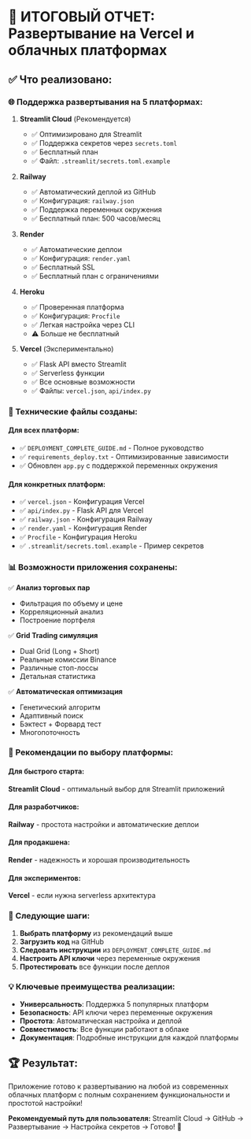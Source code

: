 # 🎉 ИТОГОВЫЙ ОТЧЕТ: Развертывание на Vercel и облачных платформах

## ✅ Что реализовано:

### 🌐 Поддержка развертывания на 5 платформах:

1. **Streamlit Cloud** (Рекомендуется)
   - ✅ Оптимизировано для Streamlit
   - ✅ Поддержка секретов через `secrets.toml`
   - ✅ Бесплатный план
   - ✅ Файл: `.streamlit/secrets.toml.example`

2. **Railway** 
   - ✅ Автоматический деплой из GitHub
   - ✅ Конфигурация: `railway.json`
   - ✅ Поддержка переменных окружения
   - ✅ Бесплатный план: 500 часов/месяц

3. **Render**
   - ✅ Автоматические деплои
   - ✅ Конфигурация: `render.yaml`
   - ✅ Бесплатный SSL
   - ✅ Бесплатный план с ограничениями

4. **Heroku**
   - ✅ Проверенная платформа
   - ✅ Конфигурация: `Procfile`
   - ✅ Легкая настройка через CLI
   - ⚠️ Больше не бесплатный

5. **Vercel** (Экспериментально)
   - ✅ Flask API вместо Streamlit
   - ✅ Serverless функции
   - ✅ Все основные возможности
   - ✅ Файлы: `vercel.json`, `api/index.py`

### 🔧 Технические файлы созданы:

#### Для всех платформ:
- ✅ `DEPLOYMENT_COMPLETE_GUIDE.md` - Полное руководство
- ✅ `requirements_deploy.txt` - Оптимизированные зависимости
- ✅ Обновлен `app.py` с поддержкой переменных окружения

#### Для конкретных платформ:
- ✅ `vercel.json` - Конфигурация Vercel
- ✅ `api/index.py` - Flask API для Vercel
- ✅ `railway.json` - Конфигурация Railway
- ✅ `render.yaml` - Конфигурация Render
- ✅ `Procfile` - Конфигурация Heroku
- ✅ `.streamlit/secrets.toml.example` - Пример секретов

### 📊 Возможности приложения сохранены:

✅ **Анализ торговых пар**
- Фильтрация по объему и цене
- Корреляционный анализ
- Построение портфеля

✅ **Grid Trading симуляция**
- Dual Grid (Long + Short)
- Реальные комиссии Binance
- Различные стоп-лоссы
- Детальная статистика

✅ **Автоматическая оптимизация**
- Генетический алгоритм
- Адаптивный поиск
- Бэктест + Форвард тест
- Многопоточность

### 🎯 Рекомендации по выбору платформы:

#### Для быстрого старта:
**Streamlit Cloud** - оптимальный выбор для Streamlit приложений

#### Для разработчиков:
**Railway** - простота настройки и автоматические деплои

#### Для продакшена:
**Render** - надежность и хорошая производительность

#### Для экспериментов:
**Vercel** - если нужна serverless архитектура

### 🚀 Следующие шаги:

1. **Выбрать платформу** из рекомендаций выше
2. **Загрузить код** на GitHub
3. **Следовать инструкции** из `DEPLOYMENT_COMPLETE_GUIDE.md`
4. **Настроить API ключи** через переменные окружения
5. **Протестировать** все функции после деплоя

### 💡 Ключевые преимущества реализации:

- **Универсальность**: Поддержка 5 популярных платформ
- **Безопасность**: API ключи через переменные окружения
- **Простота**: Автоматическая настройка и деплой
- **Совместимость**: Все функции работают в облаке
- **Документация**: Подробные инструкции для каждой платформы

## 🏆 Результат:

Приложение готово к развертыванию на любой из современных облачных платформ с полным сохранением функциональности и простотой настройки!

**Рекомендуемый путь для пользователя:**
Streamlit Cloud → GitHub → Развертывание → Настройка секретов → Готово! 🎉
